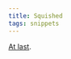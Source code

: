 ```yaml
---
title: Squished
tags: snippets
---
```


[At last](http://typechecked.net/a/support/bugs/show_bug.cgi?id=179).
